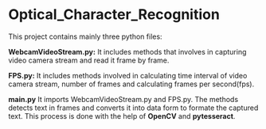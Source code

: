 # Optical_Character_Recognition
This project contains mainly three python files:

**WebcamVideoStream.py:**
It includes methods that involves in capturing video camera stream and read it frame by frame.

 **FPS.py:**
It includes methods involved in calculating time interval of video camera stream,
number of frames and calculating frames per second(fps).

**main.py**
It imports WebcamVideoStream.py and FPS.py. The methods detects text in frames and 
converts it into data form to formate the captured text. This process is done with the 
help of **OpenCV** and **pytesseract**.
